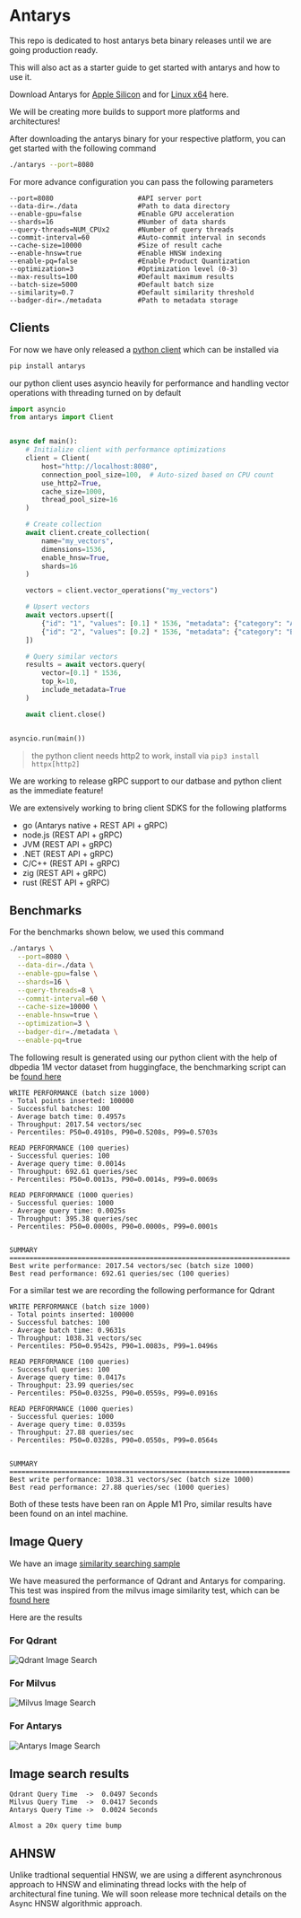 # Antarys

This repo is dedicated to host antarys beta binary releases until we are going production ready.

This will also act as a starter guide to get started with antarys and how to use it.

Download Antarys for [Apple Silicon](https://github.com/antarys-ai/antarys-releases/releases/download/beta-mac-arm/antarys-apple-silicon.zip) and
for [Linux x64](https://github.com/antarys-ai/antarys-releases/releases/download/beta-linux-amd64/antarys.zip) here.

We will be creating more builds to support more platforms and architectures!

After downloading the antarys binary for your respective platform, you can get started with the following command

```bash
./antarys --port=8080
```

For more advance configuration you can pass the following parameters


```
--port=8080                     #API server port
--data-dir=./data               #Path to data directory
--enable-gpu=false              #Enable GPU acceleration
--shards=16                     #Number of data shards
--query-threads=NUM_CPUx2       #Number of query threads
--commit-interval=60            #Auto-commit interval in seconds
--cache-size=10000              #Size of result cache
--enable-hnsw=true              #Enable HNSW indexing
--enable-pq=false               #Enable Product Quantization
--optimization=3                #Optimization level (0-3)
--max-results=100               #Default maximum results
--batch-size=5000               #Default batch size
--similarity=0.7                #Default similarity threshold
--badger-dir=./metadata         #Path to metadata storage
```

## Clients

For now we have only released a [python client](https://pypi.org/project/antarys/) which can be installed via

```bash
pip install antarys
```

our python client uses asyncio heavily for performance and handling vector operations with threading turned on by default

```python
import asyncio
from antarys import Client


async def main():
    # Initialize client with performance optimizations
    client = Client(
        host="http://localhost:8080",
        connection_pool_size=100,  # Auto-sized based on CPU count
        use_http2=True,
        cache_size=1000,
        thread_pool_size=16
    )

    # Create collection
    await client.create_collection(
        name="my_vectors",
        dimensions=1536,
        enable_hnsw=True,
        shards=16
    )

    vectors = client.vector_operations("my_vectors")

    # Upsert vectors
    await vectors.upsert([
        {"id": "1", "values": [0.1] * 1536, "metadata": {"category": "A"}},
        {"id": "2", "values": [0.2] * 1536, "metadata": {"category": "B"}}
    ])

    # Query similar vectors
    results = await vectors.query(
        vector=[0.1] * 1536,
        top_k=10,
        include_metadata=True
    )

    await client.close()


asyncio.run(main())
```

> the python client needs http2 to work, install via `pip3 install httpx[http2]`

We are working to release gRPC support to our datbase and python client as the immediate feature!

We are extensively working to bring client SDKS for the following platforms
* go (Antarys native + REST API + gRPC)
* node.js (REST API + gRPC)
* JVM (REST API + gRPC)
* .NET (REST API + gRPC)
* C/C++ (REST API + gRPC)
* zig (REST API + gRPC)
* rust (REST API + gRPC)

## Benchmarks

For the benchmarks shown below, we used this command

```bash
./antarys \
  --port=8080 \
  --data-dir=./data \
  --enable-gpu=false \
  --shards=16 \
  --query-threads=8 \
  --commit-interval=60 \
  --cache-size=10000 \
  --enable-hnsw=true \
  --optimization=3 \
  --badger-dir=./metadata \
  --enable-pq=true
```

The following result is generated using our python client with the help of dbpedia 1M vector dataset from huggingface,
the benchmarking script can be [found here](https://github.com/antarys-ai/antarys-samples/blob/main/dbpedia/benchmark.py)

```
WRITE PERFORMANCE (batch size 1000)
- Total points inserted: 100000
- Successful batches: 100
- Average batch time: 0.4957s
- Throughput: 2017.54 vectors/sec
- Percentiles: P50=0.4910s, P90=0.5208s, P99=0.5703s

READ PERFORMANCE (100 queries)
- Successful queries: 100
- Average query time: 0.0014s
- Throughput: 692.61 queries/sec
- Percentiles: P50=0.0013s, P90=0.0014s, P99=0.0069s

READ PERFORMANCE (1000 queries)
- Successful queries: 1000
- Average query time: 0.0025s
- Throughput: 395.38 queries/sec
- Percentiles: P50=0.0000s, P90=0.0000s, P99=0.0001s


SUMMARY
======================================================================
Best write performance: 2017.54 vectors/sec (batch size 1000)
Best read performance: 692.61 queries/sec (100 queries)
```

For a similar test we are recording the following performance for Qdrant

```
WRITE PERFORMANCE (batch size 1000)
- Total points inserted: 100000
- Successful batches: 100
- Average batch time: 0.9631s
- Throughput: 1038.31 vectors/sec
- Percentiles: P50=0.9542s, P90=1.0083s, P99=1.0496s

READ PERFORMANCE (100 queries)
- Successful queries: 100
- Average query time: 0.0417s
- Throughput: 23.99 queries/sec
- Percentiles: P50=0.0325s, P90=0.0559s, P99=0.0916s

READ PERFORMANCE (1000 queries)
- Successful queries: 1000
- Average query time: 0.0359s
- Throughput: 27.88 queries/sec
- Percentiles: P50=0.0328s, P90=0.0550s, P99=0.0564s


SUMMARY
======================================================================
Best write performance: 1038.31 vectors/sec (batch size 1000)
Best read performance: 27.88 queries/sec (1000 queries)
```

Both of these tests have been ran on Apple M1 Pro, similar results have been found on an intel machine.

## Image Query

We have an image [similarity searching sample](https://github.com/antarys-ai/antarys-samples/tree/main/image_similarity)

We have measured the performance of Qdrant and Antarys for comparing. This test was inspired from the milvus image similarity test,
which can be [found here](https://milvus.io/docs/image_similarity_search.md)

Here are the results

### For Qdrant
![Qdrant Image Search](./qdrant_image_search.png)

### For Milvus
![Milvus Image Search](./milvus_image_search.png)

### For Antarys
![Antarys Image Search](./antarys_image_search.png)

## Image search results

```
Qdrant Query Time  ->  0.0497 Seconds
Milvus Query Time  ->  0.0417 Seconds
Antarys Query Time ->  0.0024 Seconds

Almost a 20x query time bump
```

## AHNSW

Unlike tradtional sequential HNSW, we are using a different asynchronous approach to HNSW and eliminating thread locks with the help of
architectural fine tuning. We will soon release more technical details on the Async HNSW algorithmic approach.
